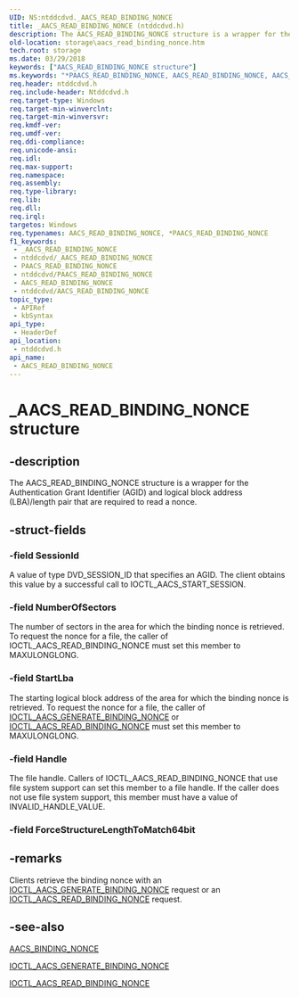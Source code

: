 ```yaml
---
UID: NS:ntddcdvd._AACS_READ_BINDING_NONCE
title: _AACS_READ_BINDING_NONCE (ntddcdvd.h)
description: The AACS_READ_BINDING_NONCE structure is a wrapper for the Authentication Grant Identifier (AGID) and logical block address (LBA)/length pair that are required to read a nonce.
old-location: storage\aacs_read_binding_nonce.htm
tech.root: storage
ms.date: 03/29/2018
keywords: ["AACS_READ_BINDING_NONCE structure"]
ms.keywords: "*PAACS_READ_BINDING_NONCE, AACS_READ_BINDING_NONCE, AACS_READ_BINDING_NONCE structure [Storage Devices], PAACS_READ_BINDING_NONCE, PAACS_READ_BINDING_NONCE structure pointer [Storage Devices], _AACS_READ_BINDING_NONCE, ntddcdvd/AACS_READ_BINDING_NONCE, ntddcdvd/PAACS_READ_BINDING_NONCE, storage.aacs_read_binding_nonce, structs-DVD_bc4b150f-5fa2-4c8d-b8fa-d3c3bf1c8639.xml"
req.header: ntddcdvd.h
req.include-header: Ntddcdvd.h
req.target-type: Windows
req.target-min-winverclnt: 
req.target-min-winversvr: 
req.kmdf-ver: 
req.umdf-ver: 
req.ddi-compliance: 
req.unicode-ansi: 
req.idl: 
req.max-support: 
req.namespace: 
req.assembly: 
req.type-library: 
req.lib: 
req.dll: 
req.irql: 
targetos: Windows
req.typenames: AACS_READ_BINDING_NONCE, *PAACS_READ_BINDING_NONCE
f1_keywords:
 - _AACS_READ_BINDING_NONCE
 - ntddcdvd/_AACS_READ_BINDING_NONCE
 - PAACS_READ_BINDING_NONCE
 - ntddcdvd/PAACS_READ_BINDING_NONCE
 - AACS_READ_BINDING_NONCE
 - ntddcdvd/AACS_READ_BINDING_NONCE
topic_type:
 - APIRef
 - kbSyntax
api_type:
 - HeaderDef
api_location:
 - ntddcdvd.h
api_name:
 - AACS_READ_BINDING_NONCE
---
```


# _AACS_READ_BINDING_NONCE structure


## -description

The AACS_READ_BINDING_NONCE structure is a wrapper for the Authentication Grant Identifier (AGID) and logical block address (LBA)/length pair that are required to read a nonce.

## -struct-fields

### -field SessionId

A value of type DVD_SESSION_ID that specifies an AGID. The client obtains this value by a successful call to IOCTL_AACS_START_SESSION.

### -field NumberOfSectors

The number of sectors in the area for which the binding nonce is retrieved. To request the nonce for a file, the caller of IOCTL_AACS_READ_BINDING_NONCE must set this member to MAXULONGLONG.

### -field StartLba

The starting logical block address of the area for which the binding nonce is retrieved. To request the nonce for a file, the caller of <a href="/windows-hardware/drivers/ddi/ntddcdvd/ni-ntddcdvd-ioctl_aacs_generate_binding_nonce">IOCTL_AACS_GENERATE_BINDING_NONCE</a> or <a href="/windows-hardware/drivers/ddi/ntddcdvd/ni-ntddcdvd-ioctl_aacs_read_binding_nonce">IOCTL_AACS_READ_BINDING_NONCE</a> must set this member to MAXULONGLONG.

### -field Handle

The file handle. Callers of IOCTL_AACS_READ_BINDING_NONCE that use file system support can set this member to a file handle. If the caller does not use file system support, this member must have a value of INVALID_HANDLE_VALUE.

### -field ForceStructureLengthToMatch64bit

## -remarks

Clients retrieve the binding nonce with an <a href="/windows-hardware/drivers/ddi/ntddcdvd/ni-ntddcdvd-ioctl_aacs_generate_binding_nonce">IOCTL_AACS_GENERATE_BINDING_NONCE</a> request or an <a href="/windows-hardware/drivers/ddi/ntddcdvd/ni-ntddcdvd-ioctl_aacs_read_binding_nonce">IOCTL_AACS_READ_BINDING_NONCE</a> request.

## -see-also

<a href="/windows-hardware/drivers/ddi/ntddcdvd/ns-ntddcdvd-_aacs_binding_nonce">AACS_BINDING_NONCE</a>



<a href="/windows-hardware/drivers/ddi/ntddcdvd/ni-ntddcdvd-ioctl_aacs_generate_binding_nonce">IOCTL_AACS_GENERATE_BINDING_NONCE</a>



<a href="/windows-hardware/drivers/ddi/ntddcdvd/ni-ntddcdvd-ioctl_aacs_read_binding_nonce">IOCTL_AACS_READ_BINDING_NONCE</a>
